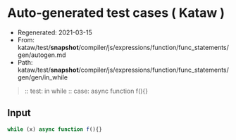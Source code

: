 # Auto-generated test cases ( Kataw )
- Regenerated: 2021-03-15
- From: kataw/test/__snapshot__/compiler/js/expressions/function/func_statements/gen/autogen.md
- Path: kataw/test/__snapshot__/compiler/js/expressions/function/func_statements/gen/gen/in_while
> :: test: in while
> :: case: async function f(){}
## Input

`````js
while (x) async function f(){}
`````
